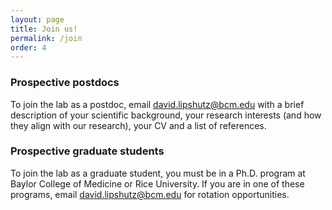 ```yaml
---
layout: page
title: Join us!
permalink: /join
order: 4
---
```


<h3>Prospective postdocs</h3>

<div>
    <p>To join the lab as a postdoc, email <a href="mailto:david.lipshutz@bcm.edu">david.lipshutz@bcm.edu</a> with a brief description of your scientific background, your research interests (and how they align with our research), your CV and a list of references.
</p>
</div>

<h3>Prospective graduate students</h3>

<div>
    <p>To join the lab as a graduate student, you must be in a Ph.D. program 
    at Baylor College of Medicine or Rice University. If you are in one 
    of these programs, email <a href="mailto:david.lipshutz@bcm.edu">david.lipshutz@bcm.edu</a> for rotation opportunities.
</p>
</div>
